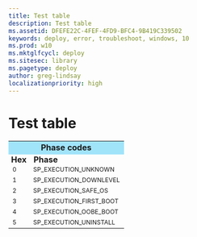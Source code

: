 ```yaml
---
title: Test table
description: Test table
ms.assetid: DFEFE22C-4FEF-4FD9-BFC4-9B419C339502
keywords: deploy, error, troubleshoot, windows, 10
ms.prod: w10
ms.mktglfcycl: deploy
ms.sitesec: library
ms.pagetype: deploy
author: greg-lindsay
localizationpriority: high
---
```


# Test table

<TABLE cellspacing=0 cellpadding=0>
<TR><TD colspan=2 align="center" valign="top" BGCOLOR="#a0e4fa"><B>Phase codes</B></TD>
<TR style='height:4pt'><TD style='padding:0in 4pt 0in 4pt;height:4pt;width:1pt'><b>Hex</b><TD style='padding:0in 5.4pt 0in 5.4pt;height:4.1pt'><span style='width:100px;padding:0in 1pt 0in 1pt;'><b>Phase</b>
<TR style='height:4pt'><TD><span style='font-size:9.0pt'>0<TD><span style='font-size:9.0pt'>SP_EXECUTION_UNKNOWN
<TR style='height:4pt'><TD><span style='font-size:9.0pt'>1<TD><span style='font-size:9.0pt'>SP_EXECUTION_DOWNLEVEL
<TR style='height:4pt'><TD><span style='font-size:9.0pt'>2<TD><span style='font-size:9.0pt'>SP_EXECUTION_SAFE_OS
<TR style='height:4pt'><TD><span style='font-size:9.0pt'>3<TD><span style='font-size:9.0pt'>SP_EXECUTION_FIRST_BOOT
<TR style='height:4pt'><TD><span style='font-size:9.0pt'>4<TD><span style='font-size:9.0pt'>SP_EXECUTION_OOBE_BOOT
<TR style='height:4pt'><TD><span style='font-size:9.0pt'>5<TD><span style='font-size:9.0pt'>SP_EXECUTION_UNINSTALL
</TABLE>